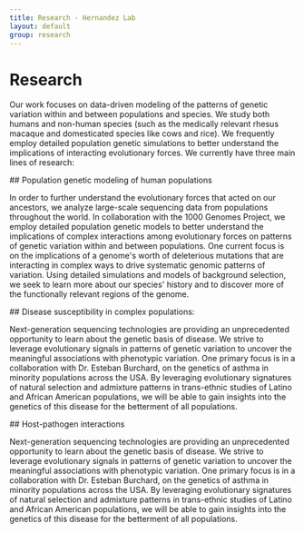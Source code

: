 ```yaml
---
title: Research - Hernandez Lab
layout: default
group: research
---
```



# Research
<p class="lead">
Our work focuses on data-driven modeling of the patterns of genetic variation within and between populations and species. We study both humans and non-human species (such as the medically relevant rhesus macaque and domesticated species like cows and rice). We frequently employ detailed population genetic simulations to better understand the implications of interacting evolutionary forces. We currently have three main lines of research:
</p>
## Population genetic modeling of human populations
<p class="lead">
In order to further understand the evolutionary forces that acted on our ancestors, we analyze large-scale sequencing data from populations throughout the world. In collaboration with the 1000 Genomes Project, we employ detailed population genetic models to better understand the implications of complex interactions among evolutionary forces on patterns of genetic variation within and between populations. One current focus is on the implications of a genome's worth of deleterious mutations that are interacting in complex ways to drive systematic genomic patterns of variation. Using detailed simulations and models of background selection, we seek to learn more about our species' history and to discover more of the functionally relevant regions of the genome.
</p>
## Disease susceptibility in complex populations:
<p class="lead">
Next-generation sequencing technologies are providing an unprecedented opportunity to learn about the genetic basis of disease. We strive to leverage evolutionary signals in patterns of genetic variation to uncover the meaningful associations with phenotypic variation. One primary focus is in a collaboration with Dr. Esteban Burchard, on the genetics of asthma in minority populations across the USA. By leveraging evolutionary signatures of natural selection and admixture patterns in trans-ethnic studies of Latino and African American populations, we will be able to gain insights into the genetics of this disease for the betterment of all populations.
</p>
## Host-pathogen interactions
<p class="lead">
Next-generation sequencing technologies are providing an unprecedented opportunity to learn about the genetic basis of disease. We strive to leverage evolutionary signals in patterns of genetic variation to uncover the meaningful associations with phenotypic variation. One primary focus is in a collaboration with Dr. Esteban Burchard, on the genetics of asthma in minority populations across the USA. By leveraging evolutionary signatures of natural selection and admixture patterns in trans-ethnic studies of Latino and African American populations, we will be able to gain insights into the genetics of this disease for the betterment of all populations.
</p>